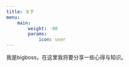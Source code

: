 ```yaml
---
title: 关于
menu:
    main: 
        weight: -90
        params:
            icon: user
---
```


我是bigboss，在这里我将要分享一些心得与知识。